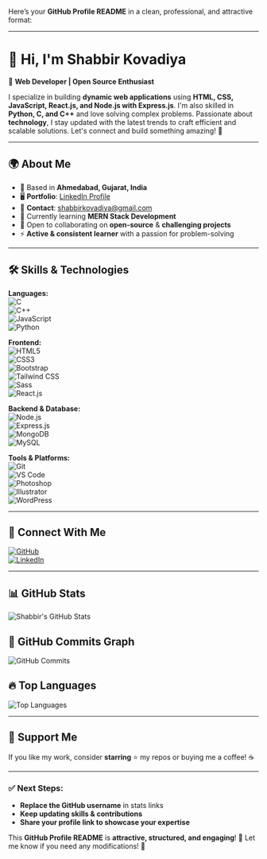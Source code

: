 Here’s your **GitHub Profile README** in a clean, professional, and attractive format:  

---

# 👋 Hi, I'm **Shabbir Kovadiya**  
🚀 **Web Developer | Open Source Enthusiast**  

I specialize in building **dynamic web applications** using **HTML, CSS, JavaScript, React.js, and Node.js with Express.js**. I'm also skilled in **Python, C, and C++** and love solving complex problems. Passionate about **technology**, I stay updated with the latest trends to craft efficient and scalable solutions. Let's connect and build something amazing! 🚀  

---

## 🌍 **About Me**  
- 📍 Based in **Ahmedabad, Gujarat, India**  
- 🖥️ **Portfolio**: [LinkedIn Profile](https://www.linkedin.com/in/shabbirkovadiya)  
- 📧 **Contact**: shabbirkovadiya@gmail.com  
- 🧠 Currently learning **MERN Stack Development**  
- 🤝 Open to collaborating on **open-source** & **challenging projects**  
- ⚡ **Active & consistent learner** with a passion for problem-solving  

---

## 🛠 **Skills & Technologies**  
**Languages:**  
![C](https://img.shields.io/badge/-C-00599C?style=flat&logo=c&logoColor=white)  
![C++](https://img.shields.io/badge/-C++-00599C?style=flat&logo=c%2B%2B&logoColor=white)  
![JavaScript](https://img.shields.io/badge/-JavaScript-F7DF1E?style=flat&logo=javascript&logoColor=black)  
![Python](https://img.shields.io/badge/-Python-3776AB?style=flat&logo=python&logoColor=white)  

**Frontend:**  
![HTML5](https://img.shields.io/badge/-HTML5-E34F26?style=flat&logo=html5&logoColor=white)  
![CSS3](https://img.shields.io/badge/-CSS3-1572B6?style=flat&logo=css3)  
![Bootstrap](https://img.shields.io/badge/-Bootstrap-7952B3?style=flat&logo=bootstrap)  
![Tailwind CSS](https://img.shields.io/badge/-Tailwind%20CSS-38B2AC?style=flat&logo=tailwind-css&logoColor=white)  
![Sass](https://img.shields.io/badge/-Sass-CC6699?style=flat&logo=sass&logoColor=white)  
![React.js](https://img.shields.io/badge/-React-61DAFB?style=flat&logo=react&logoColor=black)  

**Backend & Database:**  
![Node.js](https://img.shields.io/badge/-Node.js-339933?style=flat&logo=node.js&logoColor=white)  
![Express.js](https://img.shields.io/badge/-Express.js-000000?style=flat&logo=express)  
![MongoDB](https://img.shields.io/badge/-MongoDB-47A248?style=flat&logo=mongodb&logoColor=white)  
![MySQL](https://img.shields.io/badge/-MySQL-4479A1?style=flat&logo=mysql&logoColor=white)  

**Tools & Platforms:**  
![Git](https://img.shields.io/badge/-Git-F05032?style=flat&logo=git&logoColor=white)  
![VS Code](https://img.shields.io/badge/-VS%20Code-007ACC?style=flat&logo=visual-studio-code)  
![Photoshop](https://img.shields.io/badge/-Photoshop-31A8FF?style=flat&logo=adobe-photoshop)  
![Illustrator](https://img.shields.io/badge/-Illustrator-FF9A00?style=flat&logo=adobe-illustrator)  
![WordPress](https://img.shields.io/badge/-WordPress-21759B?style=flat&logo=wordpress)  

---

## 🔗 **Connect With Me**  
[![GitHub](https://img.shields.io/badge/GitHub-000?style=for-the-badge&logo=github&logoColor=white)](https://github.com/shabbirkovadiya)  
[![LinkedIn](https://img.shields.io/badge/LinkedIn-0077B5?style=for-the-badge&logo=linkedin&logoColor=white)](https://www.linkedin.com/in/shabbirkovadiya)  

---

## 📊 **GitHub Stats**  
![Shabbir's GitHub Stats](https://github-readme-stats.vercel.app/api?username=shabbirkovadiya&show_icons=true&theme=radical)  

## 🚀 **GitHub Commits Graph**  
![GitHub Commits](https://github-readme-activity-graph.cyclic.app/graph?username=shabbirkovadiya&theme=dracula)  

## 🔥 **Top Languages**  
![Top Languages](https://github-readme-stats.vercel.app/api/top-langs/?username=shabbirkovadiya&layout=compact&theme=tokyonight)  

---

## 💖 **Support Me**  
If you like my work, consider **starring** ⭐ my repos or buying me a coffee! ☕  

---

### ✅ Next Steps:  
- **Replace the GitHub username** in stats links  
- **Keep updating skills & contributions**  
- **Share your profile link to showcase your expertise**  

This **GitHub Profile README** is **attractive, structured, and engaging**! 🚀 Let me know if you need any modifications! 🎯
